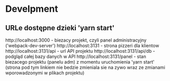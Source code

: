 # Develpment

## URLe dostępne dzieki 'yarn start'

http://localhost:3000 - biezacy projekt, czyli panel administracyjny ('webpack-dev-server')
http://localhost:3131 - strona pizzeri dla klientow
http://localhost:3131/api - url API projektu
http://localhost:3131/api/db - podgląd całej bazy danych w API
http://localhost:3131/panel - stan biezacego projektu (panelu adm) z momentu uruchomienia 'yarn start' (strona pod tym linkiem
  nie bedzie zmieniala sie na zywo wraz ze zmianami wporowadzonymi w plikach projektu)
